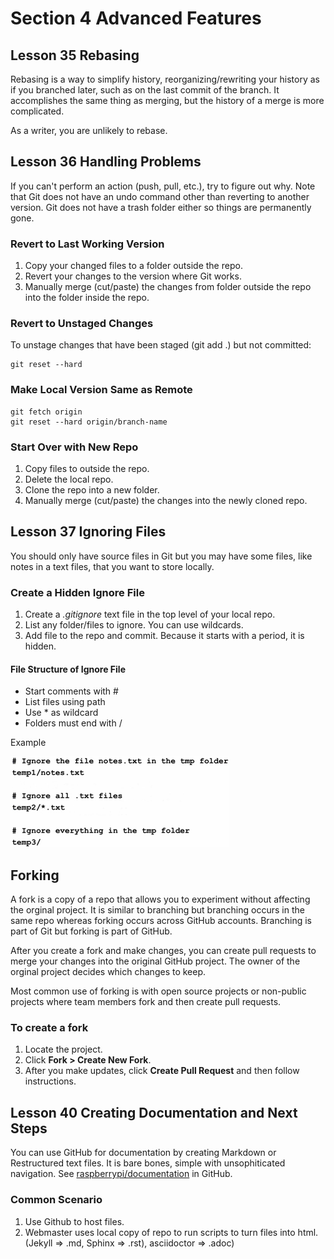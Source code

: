 # Section 4 Advanced Features

## Lesson 35 Rebasing

Rebasing is a way to simplify history, reorganizing/rewriting your history as if you branched later, such as on the last commit of the branch. It accomplishes the same thing as merging, but the history of a merge is more complicated.

As a writer, you are unlikely to rebase.

## Lesson 36 Handling Problems

If you can't perform an action (push, pull, etc.), try to figure out why. Note that Git does not have an undo command other than reverting to another version. Git does not have a trash folder either so things are permanently gone.

### Revert to Last Working Version
1. Copy your changed files to a folder outside the repo.
2. Revert your changes to the version where Git works.
3. Manually merge (cut/paste) the changes from folder outside the repo into the folder inside the repo.

### Revert to Unstaged Changes
To unstage changes that have been staged (git add .) but not committed:
```
git reset --hard
```

### Make Local Version Same as Remote
```
git fetch origin
git reset --hard origin/branch-name
```
    
### Start Over with New Repo
1. Copy files to outside the repo.
2. Delete the local repo.
3. Clone the repo into a new folder.
4. Manually merge (cut/paste) the changes into the newly cloned repo.

## Lesson 37 Ignoring Files
You should only have source files in Git but you may have some files, like notes in a text files, that you want to store locally.

### Create a Hidden Ignore File

1. Create a _.gitignore_ text file in the top level of your local repo.
2. List any folder/files to ignore. You can use wildcards.
3. Add file to the repo and commit. Because it starts with a period, it is hidden. 

#### File Structure of Ignore File
* Start comments with #
* List files using path
* Use * as wildcard
* Folders must end with /

Example

![example of ignore file](./assets/ignore_file.png)

## Forking

A fork is a copy of a repo that allows you to experiment without affecting the orginal project. It is similar to branching but branching occurs in the same repo whereas forking occurs across GitHub accounts. Branching is part of Git but forking is part of GitHub.

After you create a fork and make changes, you can create pull requests to merge your changes into the original GitHub project. The owner of the orginal project decides which changes to keep.

Most common use of forking is with open source projects or non-public projects where team members fork and then create pull requests.

### To create a fork
1. Locate the project.
2. Click **Fork > Create New Fork**.
3. After you make updates, click **Create Pull Request** and then follow instructions.

## Lesson 40 Creating Documentation and Next Steps

You can use GitHub for documentation by creating Markdown or Restructured text files. It is bare bones, simple with unsophiticated navigation. See [raspberrypi/documentation](https://github.com/raspberrypi/documentation) in GitHub.


### Common Scenario
1. Use Github to host files.
2. Webmaster uses local copy of repo to run scripts to turn files into html. (Jekyll => .md, Sphinx => .rst), asciidoctor => .adoc)



































